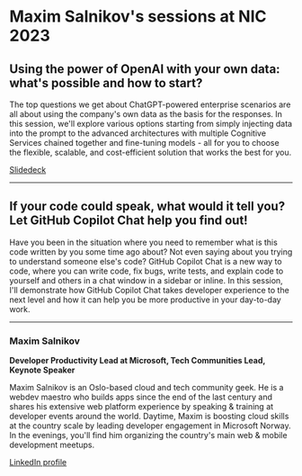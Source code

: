 # Maxim Salnikov's sessions at NIC 2023

## Using the power of OpenAI with your own data: what's possible and how to start?

The top questions we get about ChatGPT-powered enterprise scenarios are all about using the company's own data as the basis for the responses. In this session, we'll explore various options starting from simply injecting data into the prompt to the advanced architectures with multiple Cognitive Services chained together and fine-tuning models - all for you to choose the flexible, scalable, and cost-efficient solution that works the best for you.

[Slidedeck](https://www.slideshare.net/webmaxru/using-the-power-of-openai-with-your-own-data-whats-possible-and-how-to-start)

---

## If your code could speak, what would it tell you? Let GitHub Copilot Chat help you find out!

Have you been in the situation where you need to remember what is this code written by you some time ago about? Not even saying about you trying to understand someone else's code? GitHub Copilot Chat is a new way to code, where you can write code, fix bugs, write tests, and explain code to yourself and others in a chat window in a sidebar or inline. In this session, I'll demonstrate how GitHub Copilot Chat takes developer experience to the next level and how it can help you be more productive in your day-to-day work.

[](https://www.slideshare.net/webmaxru/if-your-code-could-speak-what-would-it-tell-you-let-github-copilot-chat-help-you-find-out)

---

### Maxim Salnikov
   
**Developer Productivity Lead at Microsoft, Tech Communities Lead, Keynote Speaker**

Maxim Salnikov is an Oslo-based cloud and tech community geek. He is a webdev maestro who builds apps since the end of the last century and shares his extensive web platform experience by speaking & training at developer events around the world. Daytime, Maxim is boosting cloud skills at the country scale by leading developer engagement in Microsoft Norway. In the evenings, you'll find him organizing the country's main web & mobile development meetups.

[LinkedIn profile](https://www.linkedin.com/in/webmax/)
